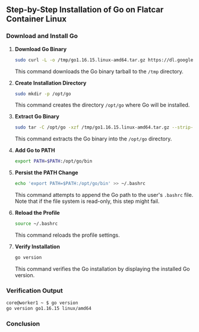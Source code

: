 ## Step-by-Step Installation of Go on Flatcar Container Linux

### Download and Install Go

1. **Download Go Binary**
    ```bash
    sudo curl -L -o /tmp/go1.16.15.linux-amd64.tar.gz https://dl.google.com/go/go1.16.15.linux-amd64.tar.gz
    ```
    This command downloads the Go binary tarball to the `/tmp` directory.

2. **Create Installation Directory**
    ```bash
    sudo mkdir -p /opt/go
    ```
    This command creates the directory `/opt/go` where Go will be installed.

3. **Extract Go Binary**
    ```bash
    sudo tar -C /opt/go -xzf /tmp/go1.16.15.linux-amd64.tar.gz --strip-components=1
    ```
    This command extracts the Go binary into the `/opt/go` directory.

4. **Add Go to PATH**
    ```bash
    export PATH=$PATH:/opt/go/bin
    ```

5. **Persist the PATH Change**
    ```bash
    echo 'export PATH=$PATH:/opt/go/bin' >> ~/.bashrc
    ```
    This command attempts to append the Go path to the user's `.bashrc` file. Note that if the file system is read-only, this step might fail.

6. **Reload the Profile**
    ```bash
    source ~/.bashrc
    ```
    This command reloads the profile settings.

7. **Verify Installation**
    ```bash
    go version
    ```
    This command verifies the Go installation by displaying the installed Go version.

### Verification Output
```bash
core@worker1 ~ $ go version
go version go1.16.15 linux/amd64
```

### Conclusion
